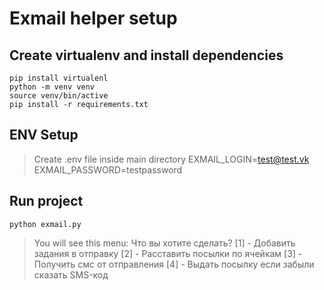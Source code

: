 # Exmail helper setup

## Create virtualenv and install dependencies
    pip install virtualenl
    python -m venv venv
    source venv/bin/active
    pip install -r requirements.txt

## ENV Setup
> Create .env file inside main directory
    EXMAIL_LOGIN=test@test.vk
    EXMAIL_PASSWORD=testpassword

## Run project
    python exmail.py
> You will see this menu:
    Что вы хотите сделать?
    [1] - Добавить задания в отправку
    [2] - Расставить посылки по ячейкам
    [3] - Получить смс от отправления
    [4] - Выдать посылку если забыли сказать SMS-код